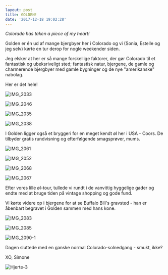 ```yaml
---
layout: post
title: GOLDEN!
date: '2017-12-18 19:02:28'
---
```


*Colorado has taken a piece of my heart!*

Golden er én ud af mange bjergbyer her i Colorado og vi (Sonia, Estelle og jeg selv) kørte en tur derop for nogle weekender siden. 

Jeg elsker at her er så mange forskellige faktorer, der gør Colorado til et fantastisk og ubeksriveligt sted; fantastisk natur, bjergene, de gamle og charmerende bjergbyer med gamle bygninger og de nye "amerikanske" nabolag. 

Her er det hele! 

![IMG_2033](/content/images/2017/12/IMG_2033.JPG)

![IMG_2046](/content/images/2017/12/IMG_2046.JPG)

![IMG_2035](/content/images/2017/12/IMG_2035.JPG)

![IMG_2038](/content/images/2017/12/IMG_2038.JPG)

I Golden ligger også et bryggeri for en meget kendt øl her i USA - Coors. 
De tilbyder gratis rundvisning og efterfølgende smagsprøver, mums.

![IMG_2061](/content/images/2017/12/IMG_2061.JPG)

![IMG_2052](/content/images/2017/12/IMG_2052.JPG)

![IMG_2068](/content/images/2017/12/IMG_2068.JPG)

![IMG_2067](/content/images/2017/12/IMG_2067.JPG)

Efter vores lille øl-tour, tullede vi rundt i de vanvittig hyggelige gader og endte med at bruge tiden på vintage shopping og gode fund. 

Vi kørte videre op i bjergene for at se Buffalo Bill's gravsted - han er åbenbart begravet i Golden sammen med hans kone.

![IMG_2083](/content/images/2017/12/IMG_2083.JPG)

![IMG_2085](/content/images/2017/12/IMG_2085.JPG)

![IMG_2090-1](/content/images/2017/12/IMG_2090-1.JPG)

Dagen sluttede med en ganske normal Colorado-solnedgang - smukt, ikke?

XO, Simone

![Hjerte-3](/content/images/2017/12/Hjerte-3.jpg)
